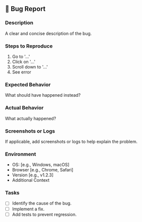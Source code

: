 ## 🐞 Bug Report

### Description

A clear and concise description of the bug.

### Steps to Reproduce

1. Go to '...'
2. Click on '...'
3. Scroll down to '...'
4. See error

### Expected Behavior

What should have happened instead?

### Actual Behavior

What actually happened?

### Screenshots or Logs

If applicable, add screenshots or logs to help explain the problem.

### Environment

- OS: [e.g., Windows, macOS]
- Browser [e.g., Chrome, Safari]
- Version [e.g., v1.2.3]
- Additional Context

### Tasks

- [ ] Identify the cause of the bug.
- [ ] Implement a fix.
- [ ] Add tests to prevent regression.
